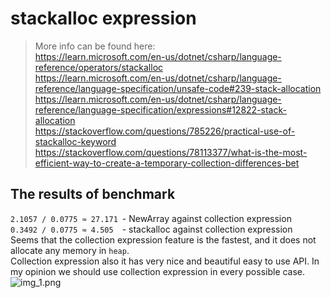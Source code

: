 ﻿# stackalloc expression
> More info can be found here:<br>
> https://learn.microsoft.com/en-us/dotnet/csharp/language-reference/operators/stackalloc<br>
> https://learn.microsoft.com/en-us/dotnet/csharp/language-reference/language-specification/unsafe-code#239-stack-allocation<br>
> https://learn.microsoft.com/en-us/dotnet/csharp/language-reference/language-specification/expressions#12822-stack-allocation<br>
> https://stackoverflow.com/questions/785226/practical-use-of-stackalloc-keyword<br>
> https://stackoverflow.com/questions/78113377/what-is-the-most-efficient-way-to-create-a-temporary-collection-differences-bet

## The results of benchmark
`2.1057 / 0.0775 ≈ 27.171`&ensp;- NewArray against collection expression<br>
`0.3492 / 0.0775 ≈ 4.505`&emsp;- stackalloc against collection expression<br>
Seems that the collection expression feature is the fastest, and it does not allocate any memory in `heap`.<br>
Collection expression also it has very nice and beautiful easy to use API.
In my opinion we should use collection expression in every possible case.<br>
![img_1.png](img_1.png)